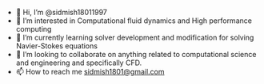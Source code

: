 - 👋 Hi, I’m @sidmish18011997
- 👀 I’m interested in Computational fluid dynamics and High performance computing
- 🌱 I’m currently learning solver development and modification for solving Navier-Stokes equations
- 💞️ I’m looking to collaborate on anything related to computational science and engineering and specifically CFD.
- 📫 How to reach me sidmish1801@gmail.com

<!---
sidmish18011997/sidmish18011997 is a ✨ special ✨ repository because its `README.md` (this file) appears on your GitHub profile.
You can click the Preview link to take a look at your changes.
--->
